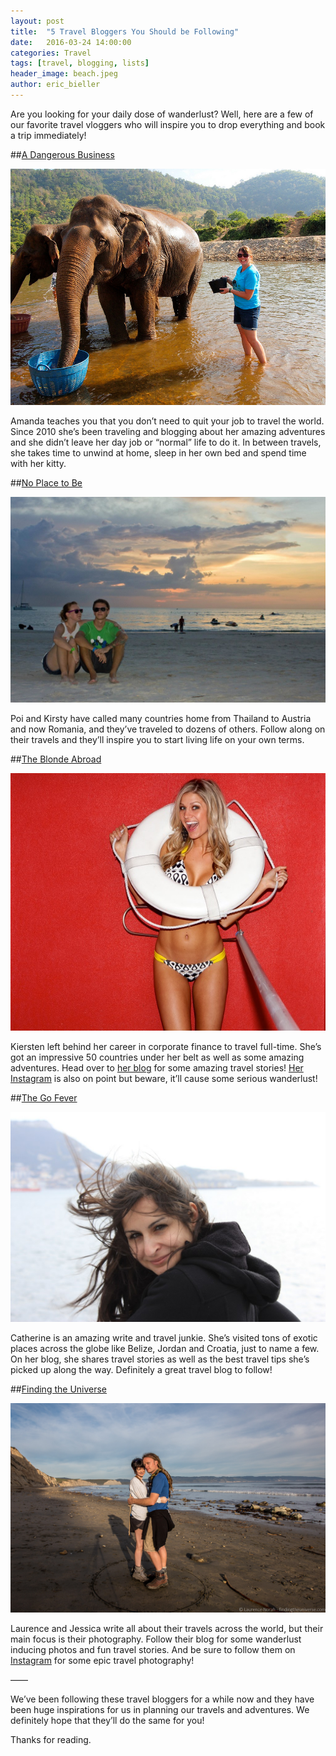 ```yaml
---
layout: post
title:  "5 Travel Bloggers You Should be Following"
date:   2016-03-24 14:00:00
categories: Travel
tags: [travel, blogging, lists]
header_image: beach.jpeg
author: eric_bieller
---
```


Are you looking for your daily dose of wanderlust? Well, here are a few of our favorite travel vloggers who will inspire you to drop everything and book a trip immediately!

##[A Dangerous Business](http://www.dangerous-business.com)

![a dangerous business travel vlog](/images/uploads/dangerous-business.jpg)

Amanda teaches you that you don’t need to quit your job to travel the world. Since 2010 she’s been traveling and blogging about her amazing adventures and she didn’t leave her day job or “normal” life to do it. In between travels, she takes time to unwind at home, sleep in her own bed and spend time with her kitty.

##[No Place to Be](http://www.noplacetobe.com)

![no place to be travel blog](/images/uploads/no-place-to-be.jpg)

Poi and Kirsty have called many countries home from Thailand to Austria and now Romania, and they’ve traveled to dozens of others. Follow along on their travels and they’ll inspire you to start living life on your own terms.

##[The Blonde Abroad](http://theblondeabroad.com)

![The Blonde Abroad Travel Blog](/images/uploads/The-Blonde-Abroad.jpg)

Kiersten left behind her career in corporate finance to travel full-time. She’s got an impressive 50 countries under her belt as well as some amazing adventures. Head over to [her blog](http://theblondeabroad.com) for some amazing travel stories! [Her Instagram](http://www.instagram.com/theblondeabroad) is also on point but beware, it’ll cause some serious wanderlust!

##[The Go Fever](thegofever.com)

![The Go Fever Travel Blog](/images/uploads/the-go-fever.jpg)

Catherine is an amazing write and travel junkie. She’s visited tons of exotic places across the globe like Belize, Jordan and Croatia, just to name a few. On her blog, she shares travel stories as well as the best travel tips she’s picked up along the way. Definitely a great travel blog to follow!

##[Finding the Universe](http://www.findingtheuniverse.com)

![finding the universe travel blog](/images/uploads/finding-the-universe.jpg)

Laurence and Jessica write all about their travels across the world, but their main focus is their photography. Follow their blog for some wanderlust inducing photos and fun travel stories. And be sure to follow them on [Instagram](https://www.instagram.com/lozula/) for some epic travel photography!

——

We’ve been following these travel bloggers for a while now and they have been huge inspirations for us in planning our travels and adventures. We definitely hope that they’ll do the same for you!

Thanks for reading.